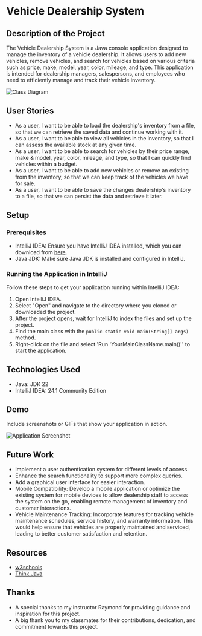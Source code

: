# Vehicle Dealership System

## Description of the Project

The Vehicle Dealership System is a Java console application designed to manage the inventory of a vehicle dealership. It allows users to add new vehicles, remove vehicles, and search for vehicles based on various criteria such as price, make, model, year, color, mileage, and type. This application is intended for dealership managers, salespersons, and employees who need to efficiently manage and track their vehicle inventory.

![Class Diagram](path/to/your/class_diagram.png)

## User Stories

- As a user, I want to be able to load the dealership's inventory from a file, so that we can retrieve the saved data and continue working with it.
- As a user, I want to be able to view all vehicles in the inventory, so that I can assess the available stock at any given time.
- As a user, I want to be able to search for vehicles by their price range, make & model, year, color, mileage, and type, so that I can quickly find vehicles within a budget.
- As a user, I want to be able to add new vehicles or remove an existing from the inventory, so that we can keep track of the vehicles we have for sale.
- As a user, I want to be able to save the changes dealership's inventory to a file, so that we can persist the data and retrieve it later.

## Setup

### Prerequisites

- IntelliJ IDEA: Ensure you have IntelliJ IDEA installed, which you can download from [here](https://www.jetbrains.com/idea/download/).
- Java JDK: Make sure Java JDK is installed and configured in IntelliJ.

### Running the Application in IntelliJ

Follow these steps to get your application running within IntelliJ IDEA:

1. Open IntelliJ IDEA.
2. Select "Open" and navigate to the directory where you cloned or downloaded the project.
3. After the project opens, wait for IntelliJ to index the files and set up the project.
4. Find the main class with the `public static void main(String[] args)` method.
5. Right-click on the file and select 'Run 'YourMainClassName.main()'' to start the application.

## Technologies Used

- Java: JDK 22
- IntelliJ IDEA: 24.1 Community Edition

## Demo

Include screenshots or GIFs that show your application in action.

![Application Screenshot](path/to/your/screenshot.png)

## Future Work

- Implement a user authentication system for different levels of access.
- Enhance the search functionality to support more complex queries.
- Add a graphical user interface for easier interaction.
- Mobile Compatibility: Develop a mobile application or optimize the existing system for mobile devices to allow dealership staff to access the system on the go, enabling remote management of inventory and customer interactions.
- Vehicle Maintenance Tracking: Incorporate features for tracking vehicle maintenance schedules, service history, and warranty information. This would help ensure that vehicles are properly maintained and serviced, leading to better customer satisfaction and retention.

## Resources

- <a href="https://www.w3schools.com/java/" hreflang="en" target="_blank"> w3schools</a>
- <a href="https://www.amazon.com/Think-Java-Like-Computer-Scientist/dp/1492072508/ref=sr_1_1?crid=1XNHDEIULUJZ2&dib=eyJ2IjoiMSJ9.d0t0lx-6QJg-JsjxgIYcxMppCLgV11zcjSPrvRheLJcf1JZHTqUbSaQBIe7_ApyaFLlf8g9t8VSatCSplBQui7jl12-njNw3WFfsNv0rxERZpeRoHVasN3f-W1she4ZeGSu4GpW0UMr69WQoARTE2tbZ8UOHk2VJcC5XpeOL9k47Lr-Q9rEDiMF40-r-T-Gh0qaIcX1uMU3tY8sNjtmE7NijWBXqLD5GolLveWbWA08.lciBh_nLC7cX0HQKjArI7puLVg9STTtj3OMe6v_45eM&dib_tag=se&keywords=think+java&qid=1715817869&sprefix=think+java%2Caps%2C206&sr=8-1" hreflang="en" target="_blank">Think Java</a>


## Thanks

- A special thanks to my instructor Raymond for providing guidance and inspiration for this project.
- A big thank you to my classmates for their contributions, dedication, and commitment towards this project.
